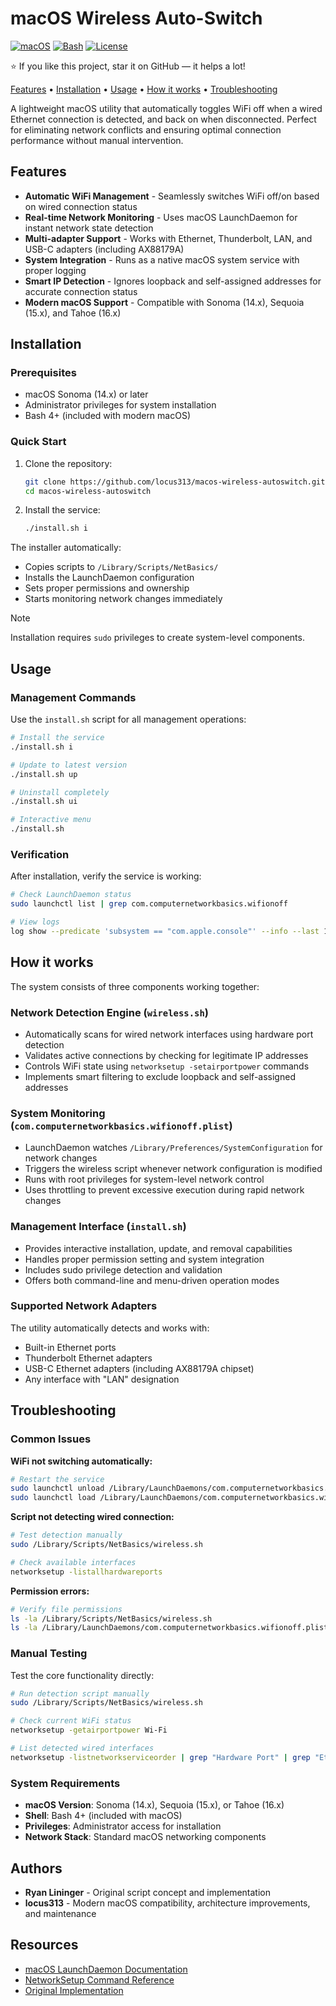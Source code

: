 # macOS Wireless Auto-Switch

[![macOS](https://img.shields.io/badge/macOS-Sonoma%20|%20Sequoia%20|%20Tahoe-blue?style=flat-square)](https://www.apple.com/macos/)
[![Bash](https://img.shields.io/badge/Bash-4+-green?style=flat-square)](https://www.gnu.org/software/bash/)
[![License](https://img.shields.io/badge/License-MIT-yellow?style=flat-square)](LICENSE)

⭐ If you like this project, star it on GitHub — it helps a lot!

[Features](#features) • [Installation](#installation) • [Usage](#usage) • [How it works](#how-it-works) • [Troubleshooting](#troubleshooting)

A lightweight macOS utility that automatically toggles WiFi off when a wired Ethernet connection is detected, and back on when disconnected. Perfect for eliminating network conflicts and ensuring optimal connection performance without manual intervention.

## Features

- **Automatic WiFi Management** - Seamlessly switches WiFi off/on based on wired connection status
- **Real-time Network Monitoring** - Uses macOS LaunchDaemon for instant network state detection
- **Multi-adapter Support** - Works with Ethernet, Thunderbolt, LAN, and USB-C adapters (including AX88179A)
- **System Integration** - Runs as a native macOS system service with proper logging
- **Smart IP Detection** - Ignores loopback and self-assigned addresses for accurate connection status
- **Modern macOS Support** - Compatible with Sonoma (14.x), Sequoia (15.x), and Tahoe (16.x)

## Installation

### Prerequisites

- macOS Sonoma (14.x) or later
- Administrator privileges for system installation
- Bash 4+ (included with modern macOS)

### Quick Start

1. Clone the repository:
   ```bash
   git clone https://github.com/locus313/macos-wireless-autoswitch.git
   cd macos-wireless-autoswitch
   ```

2. Install the service:
   ```bash
   ./install.sh i
   ```

The installer automatically:
- Copies scripts to `/Library/Scripts/NetBasics/`
- Installs the LaunchDaemon configuration
- Sets proper permissions and ownership
- Starts monitoring network changes immediately

> [!NOTE]
> Installation requires `sudo` privileges to create system-level components.

## Usage

### Management Commands

Use the `install.sh` script for all management operations:

```bash
# Install the service
./install.sh i

# Update to latest version  
./install.sh up

# Uninstall completely
./install.sh ui

# Interactive menu
./install.sh
```

### Verification

After installation, verify the service is working:

```bash
# Check LaunchDaemon status
sudo launchctl list | grep com.computernetworkbasics.wifionoff

# View logs
log show --predicate 'subsystem == "com.apple.console"' --info --last 1h | grep wireless.sh
```

## How it works

The system consists of three components working together:

### Network Detection Engine (`wireless.sh`)
- Automatically scans for wired network interfaces using hardware port detection
- Validates active connections by checking for legitimate IP addresses
- Controls WiFi state using `networksetup -setairportpower` commands
- Implements smart filtering to exclude loopback and self-assigned addresses

### System Monitoring (`com.computernetworkbasics.wifionoff.plist`)
- LaunchDaemon watches `/Library/Preferences/SystemConfiguration` for network changes
- Triggers the wireless script whenever network configuration is modified
- Runs with root privileges for system-level network control
- Uses throttling to prevent excessive execution during rapid network changes

### Management Interface (`install.sh`)
- Provides interactive installation, update, and removal capabilities
- Handles proper permission setting and system integration
- Includes sudo privilege detection and validation
- Offers both command-line and menu-driven operation modes

### Supported Network Adapters

The utility automatically detects and works with:
- Built-in Ethernet ports
- Thunderbolt Ethernet adapters
- USB-C Ethernet adapters (including AX88179A chipset)
- Any interface with "LAN" designation

## Troubleshooting

### Common Issues

**WiFi not switching automatically:**
```bash
# Restart the service
sudo launchctl unload /Library/LaunchDaemons/com.computernetworkbasics.wifionoff.plist
sudo launchctl load /Library/LaunchDaemons/com.computernetworkbasics.wifionoff.plist
```

**Script not detecting wired connection:**
```bash
# Test detection manually
sudo /Library/Scripts/NetBasics/wireless.sh

# Check available interfaces
networksetup -listallhardwareports
```

**Permission errors:**
```bash
# Verify file permissions
ls -la /Library/Scripts/NetBasics/wireless.sh
ls -la /Library/LaunchDaemons/com.computernetworkbasics.wifionoff.plist
```

### Manual Testing

Test the core functionality directly:

```bash
# Run detection script manually
sudo /Library/Scripts/NetBasics/wireless.sh

# Check current WiFi status
networksetup -getairportpower Wi-Fi

# List detected wired interfaces
networksetup -listnetworkserviceorder | grep "Hardware Port" | grep "Ethernet\|LAN\|Thunderbolt\|AX88179A"
```

### System Requirements

- **macOS Version**: Sonoma (14.x), Sequoia (15.x), or Tahoe (16.x)
- **Shell**: Bash 4+ (included with macOS)
- **Privileges**: Administrator access for installation
- **Network Stack**: Standard macOS networking components

## Authors

- **Ryan Lininger** - Original script concept and implementation
- **locus313** - Modern macOS compatibility, architecture improvements, and maintenance

## Resources

- [macOS LaunchDaemon Documentation](https://developer.apple.com/library/archive/documentation/MacOSX/Conceptual/BPSystemStartup/Chapters/CreatingLaunchdJobs.html)
- [NetworkSetup Command Reference](https://ss64.com/osx/networksetup.html)
- [Original Implementation](https://web.archive.org/web/20180508004545/www.computernetworkbasics.com/2012/12/automatically-turn-off-wireless-in-osx-including-mountain-lion/)